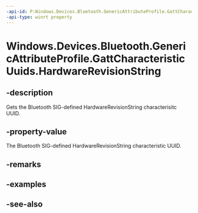 ```yaml
---
-api-id: P:Windows.Devices.Bluetooth.GenericAttributeProfile.GattCharacteristicUuids.HardwareRevisionString
-api-type: winrt property
---
```


<!-- Property syntax
public System.Guid HardwareRevisionString { get; }
-->

# Windows.Devices.Bluetooth.GenericAttributeProfile.GattCharacteristicUuids.HardwareRevisionString

## -description
Gets the Bluetooth SIG-defined HardwareRevisionString characterisitc UUID.

## -property-value
The Bluetooth SIG-defined HardwareRevisionString characteristic UUID.

## -remarks

## -examples

## -see-also
